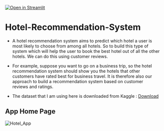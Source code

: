 [![Open in Streamlit](https://static.streamlit.io/badges/streamlit_badge_black_white.svg)](https://abdelhamidadel-hotel-recommendation-system-app-nr6sc7.streamlit.app/)
# Hotel-Recommendation-System
- A hotel recommendation system aims to predict which hotel a user is most likely to choose from among all hotels. So to build this type of system which will help the user to book the best hotel out of all the other hotels. We can do this using customer reviews.

- For example, suppose you want to go on a business trip, so the hotel recommendation system should show you the hotels that other customers have rated best for business travel. It is therefore also our approach to build a recommendation system based on customer reviews and ratings.

- The dataset that I am using here is downloaded from Kaggle : [Download](https://www.kaggle.com/jiashenliu/515k-hotel-reviews-data-in-europe/download)

## App Home Page
![Hotel_App](https://user-images.githubusercontent.com/104658866/209035040-e5b98ce4-1dc8-4329-bd18-982ef4920acd.png)
